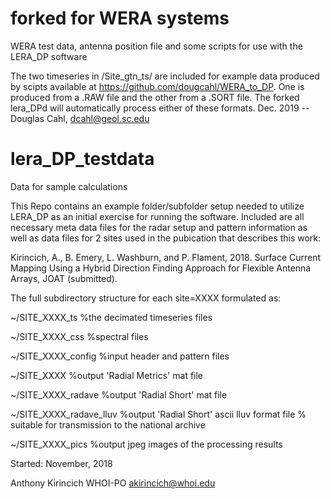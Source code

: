 # forked for WERA systems 
WERA test data, antenna position file and some scripts for use with the LERA_DP software


The two timeseries in /Site_gtn_ts/ are included for example data produced by scipts available at https://github.com/dougcahl/WERA_to_DP. One is produced from a .RAW file and the other from a .SORT file. The forked lera_DPd will automatically process either of these formats. 
Dec. 2019 -- Douglas Cahl, dcahl@geol.sc.edu


# lera_DP_testdata



Data for sample calculations

This Repo contains an example folder/subfolder setup needed to utilize LERA_DP as an initial exercise for running the software. Included are all necessary meta data files for the radar setup and pattern information as well as data files for 2 sites used in the pubication that describes this work:


Kirincich, A., B. Emery, L. Washburn, and P. Flament, 2018. Surface Current Mapping Using a Hybrid Direction Finding Approach for Flexible Antenna Arrays, JOAT (submitted).

The full subdirectory structure for each site=XXXX formulated as:

~/SITE_XXXX_ts           %the decimated timeseries files

~/SITE_XXXX_css          %spectral files

~/SITE_XXXX_config       %input header and pattern files 

~/SITE_XXXX              %output 'Radial Metrics' mat file 

~/SITE_XXXX_radave       %output 'Radial Short' mat file  

~/SITE_XXXX_radave_lluv  %output 'Radial Short' ascii lluv format file % suitable for transmission to the national archive

~/SITE_XXXX_pics         %output jpeg images of the processing results 

Started: November, 2018

Anthony Kirincich WHOI-PO akirincich@whoi.edu
